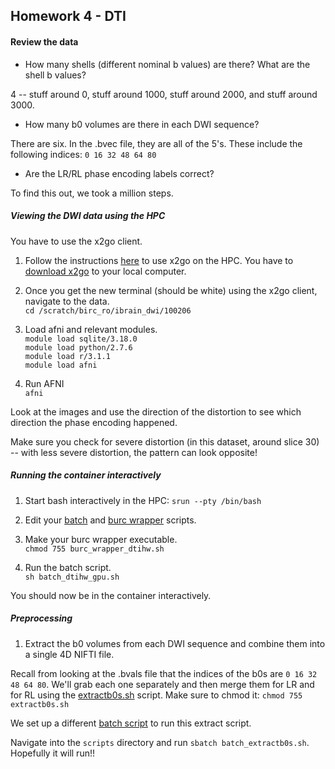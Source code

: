 ## Homework 4 - DTI

#### Review the data

* How many shells (different nominal b values) are there? What are the shell b values?

4 -- stuff around 0, stuff around 1000, stuff around 2000, and stuff around 3000.

* How many b0 volumes are there in each DWI sequence?

There are six. In the .bvec file, they are all of the 5's. These include the following indices: `0 16 32 48 64 80`

* Are the LR/RL phase encoding labels correct?

To find this out, we took a million steps.

##### Viewing the DWI data using the HPC

You have to use the x2go client. 

1) Follow the instructions [here](https://wiki.hpc.uconn.edu/index.php/X) to use x2go on the HPC. You have to [download x2go](https://code.x2go.org/releases/binary-macosx/x2goclient/releases/4.1.1.0/) to your local computer.  

2) Once you get the new terminal (should be white) using the x2go client, navigate to the data.  
`cd /scratch/birc_ro/ibrain_dwi/100206`

3) Load afni and relevant modules.  
`module load sqlite/3.18.0`  
`module load python/2.7.6`  
`module load r/3.1.1`  
`module load afni`

4) Run AFNI  
`afni`

Look at the images and use the direction of the distortion to see which direction the phase encoding happened.

Make sure you check for severe distortion (in this dataset, around slice 30) -- with less severe distortion, the pattern can look opposite!

##### Running the container interactively

1) Start bash interactively in the HPC: `srun --pty /bin/bash`

2) Edit your [batch](./batch_dtihw_gpu.sh) and [burc wrapper](./burc_wrapper_dtihw.sh) scripts.

3) Make your burc wrapper executable.  
`chmod 755 burc_wrapper_dtihw.sh`  

4) Run the batch script.  
`sh batch_dtihw_gpu.sh`

You should now be in the container interactively.

##### Preprocessing

1) Extract the b0 volumes from each DWI sequence and combine them into a single 4D NIFTI file.

Recall from looking at the .bvals file that the indices of the b0s are `0 16 32 48 64 80`. We'll grab each one separately and then merge them for LR and for RL using the [extractb0s.sh](./extractb0s.sh) script. Make sure to chmod it:
`chmod 755 extractb0s.sh`

We set up a different [batch script](./batch_extractb0s.sh) to run this extract script.

Navigate into the `scripts` directory and run `sbatch batch_extractb0s.sh`. Hopefully it will run!!